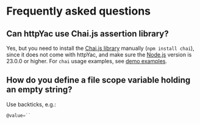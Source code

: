 # Frequently asked questions

## Can httpYac use Chai.js assertion library?

Yes, but you need to install the [Chai.js library](https://www.chaijs.com/) manually (`npm install chai`), since it does not come with httpYac, and make sure the [Node.js](https://nodejs.org/en/download/prebuilt-installer) version is 23.0.0 or higher. For `chai` usage examples, see [demo examples](Tests/Demos/demo-7-Asserts-Chai.http).

## How do you define a file scope variable holding an empty string?

Use backticks, e.g.:

```javascript
@value=``
```
